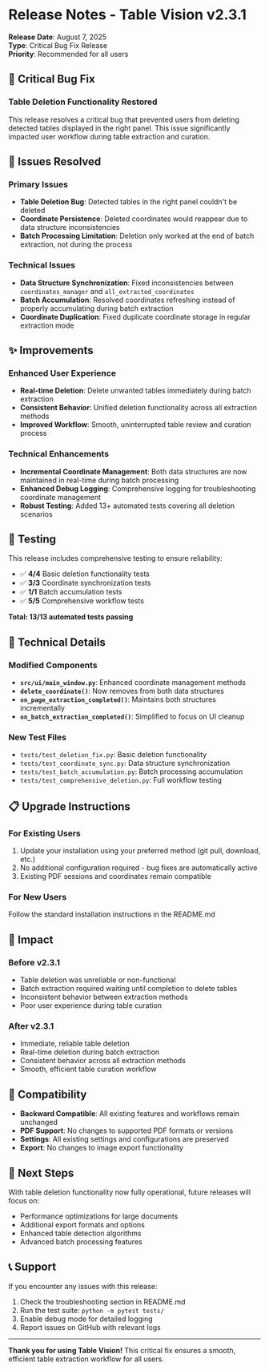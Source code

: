# Release Notes - Table Vision v2.3.1

**Release Date**: August 7, 2025  
**Type**: Critical Bug Fix Release  
**Priority**: Recommended for all users

## 🚨 Critical Bug Fix

### Table Deletion Functionality Restored
This release resolves a critical bug that prevented users from deleting detected tables displayed in the right panel. This issue significantly impacted user workflow during table extraction and curation.

## 🐛 Issues Resolved

### Primary Issues
- **Table Deletion Bug**: Detected tables in the right panel couldn't be deleted
- **Coordinate Persistence**: Deleted coordinates would reappear due to data structure inconsistencies
- **Batch Processing Limitation**: Deletion only worked at the end of batch extraction, not during the process

### Technical Issues
- **Data Structure Synchronization**: Fixed inconsistencies between `coordinates_manager` and `all_extracted_coordinates`
- **Batch Accumulation**: Resolved coordinates refreshing instead of properly accumulating during batch extraction
- **Coordinate Duplication**: Fixed duplicate coordinate storage in regular extraction mode

## ✨ Improvements

### Enhanced User Experience
- **Real-time Deletion**: Delete unwanted tables immediately during batch extraction
- **Consistent Behavior**: Unified deletion functionality across all extraction methods
- **Improved Workflow**: Smooth, uninterrupted table review and curation process

### Technical Enhancements
- **Incremental Coordinate Management**: Both data structures are now maintained in real-time during batch processing
- **Enhanced Debug Logging**: Comprehensive logging for troubleshooting coordinate management
- **Robust Testing**: Added 13+ automated tests covering all deletion scenarios

## 🧪 Testing

This release includes comprehensive testing to ensure reliability:
- ✅ **4/4** Basic deletion functionality tests
- ✅ **3/3** Coordinate synchronization tests  
- ✅ **1/1** Batch accumulation tests
- ✅ **5/5** Comprehensive workflow tests

**Total: 13/13 automated tests passing**

## 🔧 Technical Details

### Modified Components
- **`src/ui/main_window.py`**: Enhanced coordinate management methods
- **`delete_coordinate()`**: Now removes from both data structures
- **`on_page_extraction_completed()`**: Maintains both structures incrementally
- **`on_batch_extraction_completed()`**: Simplified to focus on UI cleanup

### New Test Files
- `tests/test_deletion_fix.py`: Basic deletion functionality
- `tests/test_coordinate_sync.py`: Data structure synchronization
- `tests/test_batch_accumulation.py`: Batch processing accumulation
- `tests/test_comprehensive_deletion.py`: Full workflow testing

## 📋 Upgrade Instructions

### For Existing Users
1. Update your installation using your preferred method (git pull, download, etc.)
2. No additional configuration required - bug fixes are automatically active
3. Existing PDF sessions and coordinates remain compatible

### For New Users
Follow the standard installation instructions in the README.md

## 🎯 Impact

### Before v2.3.1
- Table deletion was unreliable or non-functional
- Batch extraction required waiting until completion to delete tables
- Inconsistent behavior between extraction methods
- Poor user experience during table curation

### After v2.3.1
- Immediate, reliable table deletion
- Real-time deletion during batch extraction
- Consistent behavior across all extraction methods  
- Smooth, efficient table curation workflow

## 🔄 Compatibility

- **Backward Compatible**: All existing features and workflows remain unchanged
- **PDF Support**: No changes to supported PDF formats or versions
- **Settings**: All existing settings and configurations are preserved
- **Export**: No changes to image export functionality

## 🚀 Next Steps

With table deletion functionality now fully operational, future releases will focus on:
- Performance optimizations for large documents
- Additional export formats and options
- Enhanced table detection algorithms
- Advanced batch processing features

## 📞 Support

If you encounter any issues with this release:
1. Check the troubleshooting section in README.md
2. Run the test suite: `python -m pytest tests/`
3. Enable debug mode for detailed logging
4. Report issues on GitHub with relevant logs

---

**Thank you for using Table Vision!** This critical fix ensures a smooth, efficient table extraction workflow for all users.
